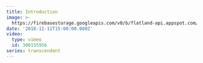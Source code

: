 ```yaml
---
title: Introduction
image: >-
  https://firebasestorage.googleapis.com/v0/b/flatland-api.appspot.com/o/Screen%20Shot%202018-11-11%20at%2011.57.32%20AM.png?alt=media&token=6b27dbf9-affa-46ad-b662-16612418afc0
date: '2018-11-11T15:00:00.000Z'
video:
  type: vimeo
  id: 300155956
series: transcendent
---
```


